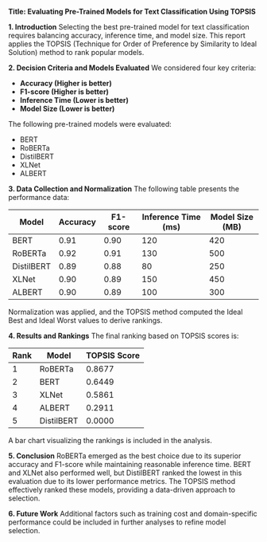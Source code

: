 **Title: Evaluating Pre-Trained Models for Text Classification Using TOPSIS**

**1. Introduction**
Selecting the best pre-trained model for text classification requires balancing accuracy, inference time, and model size. This report applies the TOPSIS (Technique for Order of Preference by Similarity to Ideal Solution) method to rank popular models.

**2. Decision Criteria and Models Evaluated**
We considered four key criteria:

- **Accuracy (Higher is better)**
- **F1-score (Higher is better)**
- **Inference Time (Lower is better)**
- **Model Size (Lower is better)**

The following pre-trained models were evaluated:

- BERT
- RoBERTa
- DistilBERT
- XLNet
- ALBERT

**3. Data Collection and Normalization**
The following table presents the performance data:

| Model      | Accuracy | F1-score | Inference Time (ms) | Model Size (MB) |
| ---------- | -------- | -------- | ------------------- | --------------- |
| BERT       | 0.91     | 0.90     | 120                 | 420             |
| RoBERTa    | 0.92     | 0.91     | 130                 | 500             |
| DistilBERT | 0.89     | 0.88     | 80                  | 250             |
| XLNet      | 0.90     | 0.89     | 150                 | 450             |
| ALBERT     | 0.90     | 0.89     | 100                 | 300             |

Normalization was applied, and the TOPSIS method computed the Ideal Best and Ideal Worst values to derive rankings.

**4. Results and Rankings**
The final ranking based on TOPSIS scores is:

| Rank | Model      | TOPSIS Score |
| ---- | ---------- | ------------ |
| 1    | RoBERTa   | 0.8677       |
| 2    | BERT      | 0.6449       |
| 3    | XLNet     | 0.5861       |
| 4    | ALBERT    | 0.2911       |
| 5    | DistilBERT| 0.0000       |

A bar chart visualizing the rankings is included in the analysis.

**5. Conclusion**
RoBERTa emerged as the best choice due to its superior accuracy and F1-score while maintaining reasonable inference time. BERT and XLNet also performed well, but DistilBERT ranked the lowest in this evaluation due to its lower performance metrics. The TOPSIS method effectively ranked these models, providing a data-driven approach to selection.

**6. Future Work**
Additional factors such as training cost and domain-specific performance could be included in further analyses to refine model selection.

